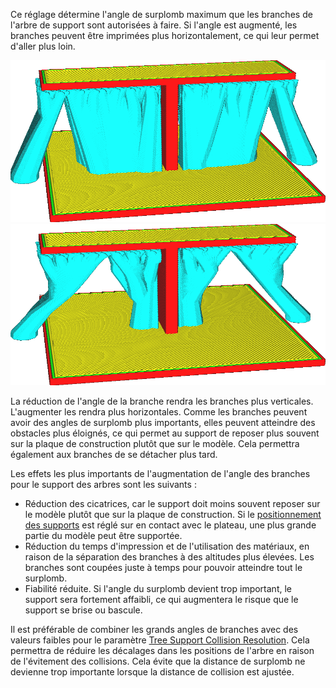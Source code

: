 Ce réglage détermine l'angle de surplomb maximum que les branches de l'arbre de support sont autorisées à faire. Si l'angle est augmenté, les branches peuvent être imprimées plus horizontalement, ce qui leur permet d'aller plus loin.

![Un angle de branche de 20°](../../../articles/images/support_tree_angle_20.png)
![Un angle de branche de 40°](../../../articles/images/support_tree_angle_40.png)

La réduction de l'angle de la branche rendra les branches plus verticales. L'augmenter les rendra plus horizontales. Comme les branches peuvent avoir des angles de surplomb plus importants, elles peuvent atteindre des obstacles plus éloignés, ce qui permet au support de reposer plus souvent sur la plaque de construction plutôt que sur le modèle. Cela permettra également aux branches de se détacher plus tard.

Les effets les plus importants de l'augmentation de l'angle des branches pour le support des arbres sont les suivants :
* Réduction des cicatrices, car le support doit moins souvent reposer sur le modèle plutôt que sur la plaque de construction. Si le [positionnement des supports](../support/support_type.md) est réglé sur en contact avec le plateau, une plus grande partie du modèle peut être supportée.
* Réduction du temps d'impression et de l'utilisation des matériaux, en raison de la séparation des branches à des altitudes plus élevées. Les branches sont coupées juste à temps pour pouvoir atteindre tout le surplomb.
* Fiabilité réduite. Si l'angle du surplomb devient trop important, le support sera fortement affaibli, ce qui augmentera le risque que le support se brise ou bascule.

Il est préférable de combiner les grands angles de branches avec des valeurs faibles pour le paramètre [Tree Support Collision Resolution](support_tree_collision_resolution.md). Cela permettra de réduire les décalages dans les positions de l'arbre en raison de l'évitement des collisions. Cela évite que la distance de surplomb ne devienne trop importante lorsque la distance de collision est ajustée.
